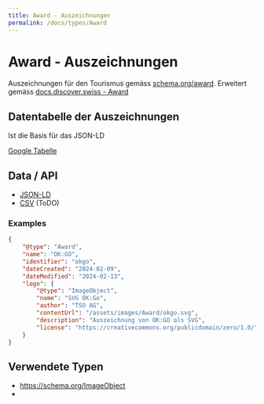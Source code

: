 ```yaml
---
title: Award - Auszeichnungen
permalink: /docs/types/Award
---
```

# Award - Auszeichnungen

Auszeichnungen für den Tourismus gemäss [schema.org/award](https://schema.org/award).
Erweitert gemäss [docs.discover.swiss - Award](https://docs.discover.swiss/dev/reference/dataschema/definition/infocenter-classes/Award/)


## Datentabelle der Auszeichnungen
Ist die Basis für das JSON-LD

[Google Tabelle](https://docs.google.com/spreadsheets/d/10seflFrgXci7KovdYPe396UUZE_OXbrHItZldWLQ2JM/edit#gid=0)

## Data / API

* [JSON-LD](/api/types/Award/index.jsonld)
* [CSV](/api/types/Award/index.csv) (ToDO)

### Examples
```json
{
    "@type": "Award",
    "name": "OK:GO",
    "identifier": "okgo",
    "dateCreated": "2024-02-09",
    "dateModified": "2024-02-13",
    "logo": {
        "@type": "ImageObject",
        "name": "SVG OK:Go",
        "author": "TSO AG",
        "contentUrl": "/assets/images/Award/okgo.svg",
        "description": "Auszeichnung von OK:GO als SVG",
        "license": "https://creativecommons.org/publicdomain/zero/1.0/"
    }
}
```

## Verwendete Typen

* https://schema.org/ImageObject
* 